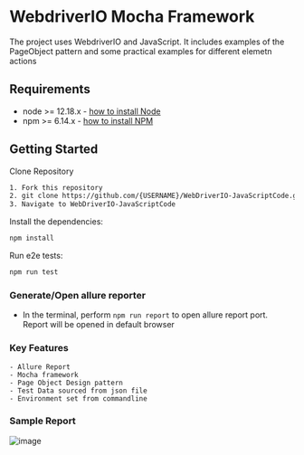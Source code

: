 # WebdriverIO Mocha Framework
The project uses WebdriverIO and JavaScript. It includes examples of the PageObject pattern and some practical examples for different elemetn actions

## Requirements
-   node >= 12.18.x - [how to install Node](https://nodejs.org/en/download/)
-   npm >= 6.14.x - [how to install NPM](https://www.npmjs.com/get-npm)

## Getting Started
Clone Repository
```bash
1. Fork this repository
2. git clone https://github.com/{USERNAME}/WebDriverIO-JavaScriptCode.git
3. Navigate to WebDriverIO-JavaScriptCode
```

Install the dependencies:
```bash
npm install
```

Run e2e tests:
```bash
npm run test
```

### Generate/Open allure reporter
- In the terminal, perform `npm run report` to open allure report port. Report will be opened in default browser

### Key Features
    - Allure Report
	- Mocha framework
	- Page Object Design pattern
    - Test Data sourced from json file
    - Environment set from commandline

	
### Sample Report
![image](https://user-images.githubusercontent.com/65847528/118385908-d6997a00-b630-11eb-9a0e-af436d2d6b1f.png)

